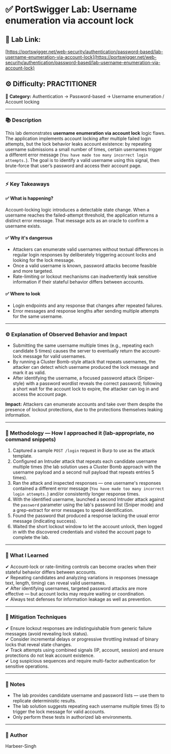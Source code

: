 # ✅ **PortSwigger Lab: Username enumeration via account lock**

## 🔗 **Lab Link:**

[https://portswigger.net/web-security/authentication/password-based/lab-username-enumeration-via-account-lock](https://portswigger.net/web-security/authentication/password-based/lab-username-enumeration-via-account-lock)

## ⚙️ **Difficulty:** PRACTITIONER

📂 **Category:** Authentication → Password-based → Username enumeration / Account locking

---

### 📚 **Description**

This lab demonstrates **username enumeration via account lock** logic flaws. The application implements account locking after multiple failed login attempts, but the lock behavior leaks account existence: by repeating username submissions a small number of times, certain usernames trigger a different error message (`You have made too many incorrect login attempts.`). The goal is to identify a valid username using this signal, then brute-force that user’s password and access their account page.

---

### ⚡ **Key Takeaways**

#### ✅ What is happening?

Account-locking logic introduces a detectable state change. When a username reaches the failed-attempt threshold, the application returns a distinct error message. That message acts as an oracle to confirm a username exists.

#### ✅ Why it's dangerous

* Attackers can enumerate valid usernames without textual differences in regular login responses by deliberately triggering account locks and looking for the lock message.
* Once a valid username is known, password attacks become feasible and more targeted.
* Rate-limiting or lockout mechanisms can inadvertently leak sensitive information if their stateful behavior differs between accounts.

#### ✅ Where to look

* Login endpoints and any response that changes after repeated failures.
* Error messages and response lengths after sending multiple attempts for the same username.

---

### ⚙️ **Explanation of Observed Behavior and Impact**

* Submitting the same username multiple times (e.g., repeating each candidate 5 times) causes the server to eventually return the account-lock message for valid usernames.
* By running a Cluster Bomb-style attack that repeats usernames, the attacker can detect which username produced the lock message and mark it as valid.
* After identifying the username, a focused password attack (Sniper-style) with a password wordlist reveals the correct password; following a short wait for the account lock to expire, the attacker can log in and access the account page.

**Impact:** Attackers can enumerate accounts and take over them despite the presence of lockout protections, due to the protections themselves leaking information.

---

### 🧪 Methodology — How I approached it (lab-appropriate, no command snippets)

1. Captured a sample `POST /login` request in Burp to use as the attack template.
2. Configured an Intruder attack that repeats each candidate username multiple times (the lab solution uses a Cluster Bomb approach with the username payload and a second null payload that repeats entries 5 times).
3. Ran the attack and inspected responses — one username's responses contained a different error message (`You have made too many incorrect login attempts.`) and/or consistently longer response times.
4. With the identified username, launched a second Intruder attack against the `password` parameter using the lab's password list (Sniper mode) and a grep-extract for error messages to speed identification.
5. Found the password that produced a response lacking the usual error message (indicating success).
6. Waited the short lockout window to let the account unlock, then logged in with the discovered credentials and visited the account page to complete the lab.

---

### 📝 What I Learned

✔ Account-lock or rate-limiting controls can become oracles when their stateful behavior differs between accounts.               
✔ Repeating candidates and analyzing variations in responses (message text, length, timing) can reveal valid usernames.                
✔ After identifying usernames, targeted password attacks are more effective — but account locks may require waiting or coordination.               
✔ Always test defenses for information leakage as well as prevention.                         

---

### 🔐 Mitigation Techniques

✔ Ensure lockout responses are indistinguishable from generic failure messages (avoid revealing lock status).                            
✔ Consider incremental delays or progressive throttling instead of binary locks that reveal state changes.                
✔ Track attempts using combined signals (IP, account, session) and ensure protections do not leak account existence.                 
✔ Log suspicious sequences and require multi-factor authentication for sensitive operations.        

---

### 🧾 Notes

* The lab provides candidate username and password lists — use them to replicate deterministic results.      
* The lab solution suggests repeating each username multiple times (5) to trigger the lock message for valid accounts.               
* Only perform these tests in authorized lab environments.         
 
---

### 👤 Author

Harbeer-Singh


